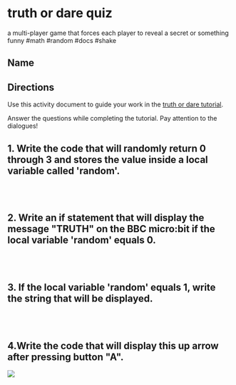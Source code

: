 # truth or dare quiz

a multi-player game that forces each player to reveal a secret or something funny #math #random #docs #shake

## Name

## Directions

Use this activity document to guide your work in the [truth or dare tutorial](/microbit/lessons/truth-or-dare/activity).

Answer the questions while completing the tutorial. Pay attention to the dialogues!

## 1. Write the code that will randomly return 0 through 3  and stores the value inside a local variable called 'random'.

<br/>

<br/>

## 2. Write an if statement that will display the message "TRUTH" on the BBC micro:bit  if the local variable 'random' equals 0. 

<br/>

<br/>

## 3. If the local variable 'random' equals 1, write the string that will be displayed. 

<br/>

<br/>

## 4.Write the code that will display this up arrow after pressing button "A".

![](/static/mb/lessons/truth-or-dare-0.png)

<br/>

